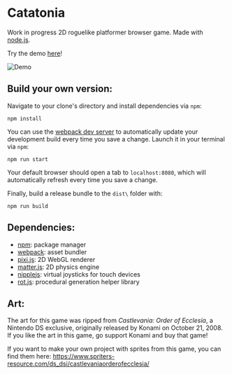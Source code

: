 # Catatonia
 
Work in progress 2D roguelike platformer browser game. Made with [node.js](https://nodejs.org/en/).

Try the demo [here](http://www.xabnab.com/cat%20game/debug/index.html)!

![Demo](gifs/demo-2.gif)

## Build your own version:
 Navigate to your clone's directory and install dependencies via `npm`:
 ```
 npm install
 ```
 You can use the [webpack dev server](https://webpack.js.org/configuration/dev-server/) to automatically update your development build every time you save a change. Launch it in your terminal via `npm`:
 ```
 npm run start
 ```
 Your default browser should open a tab to `localhost:8080`, which will automatically refresh every time you save a change.
 
 Finally, build a release bundle to the `dist\` folder with:
 ```
 npm run build
 ```
## Dependencies:
* [npm](https://www.npmjs.com/get-npm):  package manager
* [webpack](https://webpack.js.org/guides/getting-started/):  asset bundler 
* [pixi.js](https://www.pixijs.com/):  2D WebGL renderer
* [matter.js](https://www.npmjs.com/package/matter-js):  2D physics engine 
* [nipplejs](https://www.npmjs.com/package/nipplejs):  virtual joysticks for touch devices
* [rot.js](https://www.npmjs.com/package/rot-js): procedural generation helper library

## Art:
The art for this game was ripped from *Castlevania: Order of Ecclesia*, a Nintendo DS exclusive, originally released by Konami on October 21, 2008. If you like the art in this game, go support Konami and buy that game! 

If you want to make your own project with sprites from this game, you can find them here:
https://www.spriters-resource.com/ds_dsi/castlevaniaorderofecclesia/

